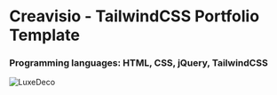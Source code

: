 <h1>Creavisio - TailwindCSS Portfolio Template</h1>
<h3>Programming languages: HTML, CSS, jQuery, TailwindCSS</h3>

![LuxeDeco](https://github.com/skupta12/LuxeDeco/assets/89469062/0c78de20-6282-419d-b86f-3e93203a6a52)
